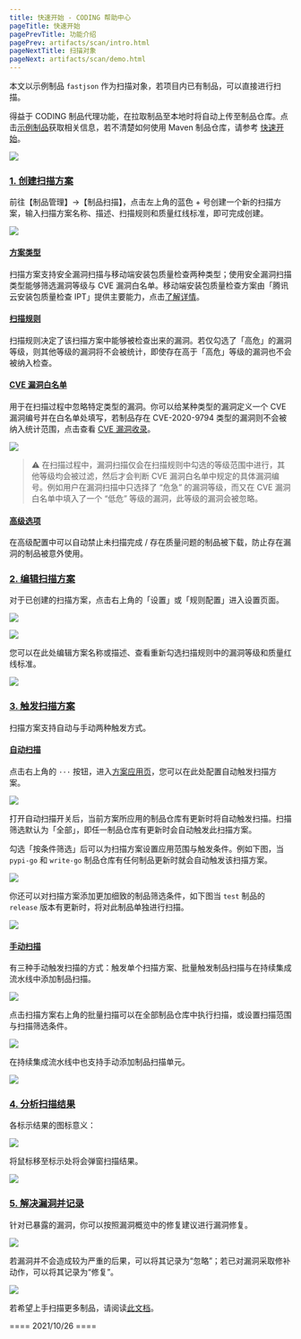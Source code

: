 ```yaml
---
title: 快速开始 - CODING 帮助中心
pageTitle: 快速开始
pagePrevTitle: 功能介绍
pagePrev: artifacts/scan/intro.html
pageNextTitle: 扫描对象
pageNext: artifacts/scan/demo.html
---
```


本文以示例制品 `fastjson` 作为扫描对象，若项目内已有制品，可以直接进行扫描。

得益于 CODING 制品代理功能，在拉取制品至本地时将自动上传至制品仓库。点击[示例制品](https://mvnrepository.com/artifact/com.alibaba/fastjson/1.2.76)获取相关信息，若不清楚如何使用 Maven 制品仓库，请参考 [快速开始](https://help.coding.net/docs/artifacts/quick-start/maven.html)。

![](https://help-assets.codehub.cn/enterprise/20210429173129.png)

### [1.  创建扫描方案](#1)

前往【制品管理】->【制品扫描】，点击左上角的蓝色 + 号创建一个新的扫描方案，输入扫描方案名称、描述、扫描规则和质量红线标准，即可完成创建。

![](https://help-assets.codehub.cn/enterprise/20210601165048.png)

#### [方案类型](#type)

扫描方案支持安全漏洞扫描与移动端安装包质量检查两种类型；使用安全漏洞扫描类型能够筛选漏洞等级与 CVE 漏洞白名单。移动端安装包质量检查方案由「腾讯云安装包质量检查 IPT」提供主要能力，点击[了解详情](/docs/artifacts/scan/intro.html#type)。

#### [扫描规则](#rule)

扫描规则决定了该扫描方案中能够被检查出来的漏洞。若仅勾选了「高危」的漏洞等级，则其他等级的漏洞将不会被统计，即使存在高于「高危」等级的漏洞也不会被纳入检查。

#### [CVE 漏洞白名单](#cve)

用于在扫描过程中忽略特定类型的漏洞。你可以给某种类型的漏洞定义一个 CVE 漏洞编号并在白名单处填写，若制品存在 CVE-2020-9794 类型的漏洞则不会被纳入统计范围，点击查看 [CVE 漏洞收录](https://cve.mitre.org/)。

![](https://help-assets.codehub.cn/enterprise/20201112153413.png)

> ⚠️ 在扫描过程中，漏洞扫描仅会在扫描规则中勾选的等级范围中进行，其他等级均会被过滤，然后才会判断 CVE 漏洞白名单中规定的具体漏洞编号。例如用户在漏洞扫描中只选择了 “危急” 的漏洞等级，而又在 CVE 漏洞白名单中填入了一个 “低危” 等级的漏洞，此等级的漏洞会被忽略。

#### [高级选项](#advanced)

在高级配置中可以自动禁止未扫描完成 / 存在质量问题的制品被下载，防止存在漏洞的制品被意外使用。

### [2.  编辑扫描方案](#2)

对于已创建的扫描方案，点击右上角的「设置」或「规则配置」进入设置页面。

![](https://help-assets.codehub.cn/enterprise/20201112160402.png)

![](https://help-assets.codehub.cn/enterprise/20201112160318.png)

您可以在此处编辑方案名称或描述、查看重新勾选扫描规则中的漏洞等级和质量红线标准。

![](https://help-assets.codehub.cn/enterprise/20210601171156.png)

### [3.  触发扫描方案](#3)

扫描方案支持自动与手动两种触发方式。

#### [自动扫描](#auto)

点击右上角的 `···` 按钮，进入[方案应用页](/docs/artifacts/scan/intro.html#apply)，您可以在此处配置自动触发扫描方案。

![](https://help-assets.codehub.cn/enterprise/20201112171923.png)

打开自动扫描开关后，当前方案所应用的制品仓库有更新时将自动触发扫描。扫描筛选默认为「全部」，即任一制品仓库有更新时会自动触发此扫描方案。

勾选「按条件筛选」后可以为扫描方案设置应用范围与触发条件。例如下图，当 `pypi-go` 和 `write-go` 制品仓库有任何制品更新时就会自动触发该扫描方案。

![](https://help-assets.codehub.cn/enterprise/20210601174928.png)

你还可以对扫描方案添加更加细致的制品筛选条件，如下图当 `test` 制品的 `release` 版本有更新时，将对此制品单独进行扫描。

![](https://help-assets.codehub.cn/enterprise/20210601175436.png)

#### [手动扫描](#manual)

有三种手动触发扫描的方式：触发单个扫描方案、批量触发制品扫描与在持续集成流水线中添加制品扫描。

![](https://help-assets.codehub.cn/enterprise/20210601193602.png)

点击扫描方案右上角的批量扫描可以在全部制品仓库中执行扫描，或设置扫描范围与扫描筛选条件。

![](https://help-assets.codehub.cn/enterprise/20210601195419.png)

在持续集成流水线中也支持手动添加制品扫描单元。

![](https://help-assets.codehub.cn/enterprise/20210601195554.png)

### [4.  分析扫描结果](#4)

各标示结果的图标意义：

![](https://help-assets.codehub.cn/enterprise/20201113103047.png)

将鼠标移至标示处将会弹窗扫描结果。

![](https://help-assets.codehub.cn/enterprise/20201113104219.png)


### [5.  解决漏洞并记录](#5)

针对已暴露的漏洞，你可以按照漏洞概览中的修复建议进行漏洞修复。

![](https://help-assets.codehub.cn/enterprise/20210429174053.png)

若漏洞并不会造成较为严重的后果，可以将其记录为“忽略”；若已对漏洞采取修补动作，可以将其记录为“修复”。

![](https://help-assets.codehub.cn/enterprise/20211026161755.png)

若希望上手扫描更多制品，请阅读[此文档](demo.html)。

==== 2021/10/26 ====
